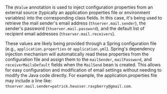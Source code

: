 The `@Value` annotation is used to inject configuration properties from an external source (typically an application properties file or environment variables) into the corresponding class fields. In this case, it's being used to retrieve the mail sender's email address (`thserver.mail.sender`), the sender's password (`thserver.mail.password`), and the default list of recipient email addresses (`thserver.mail.receivers`).

These values are likely being provided through a Spring configuration file (e.g., `application.properties` or `application.yml`). Spring's dependency injection mechanism will automatically read these properties from the configuration file and assign them to the `mailSender`, `mailPassword`, and `receiverMailsDefault` fields when the `MailSend` bean is created. This allows for easy configuration and modification of email settings without needing to modify the Java code directly. For example, the application.properties file may include a line like: `thserver.mail.sender=patrick.heusser.raspberry@gmail.com`.